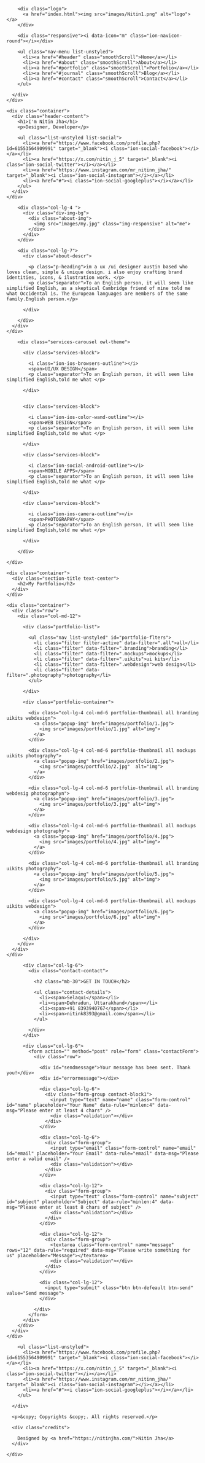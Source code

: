 <!DOCTYPE html>
<html lang="en">

<head>
  <meta charset="utf-8">
  <meta content="width=device-width, initial-scale=1.0" name="viewport">

  <title>My Portfolio</title>
  <meta content="" name="keywords">
  <meta content="" name="description">

  <link href="https://fonts.googleapis.com/css?family=Poppins:300,300i,400,400i,500,500i,600,600i,700,700i|Playfair+Display:400,400i,700,700i,900,900i" rel="stylesheet">

  <link href="lib/bootstrap/css/bootstrap.min.css" rel="stylesheet">

  <link href="lib/ionicons/css/ionicons.min.css" rel="stylesheet">
  <link href="lib/owlcarousel/assets/owl.carousel.min.css" rel="stylesheet">
  <link href="lib/magnific-popup/magnific-popup.css" rel="stylesheet">
  <link href="lib/hover/hover.min.css" rel="stylesheet">

  <link href="css/style.css" rel="stylesheet">

  <link href="css/responsive.css" rel="stylesheet">

  <link rel="shortcut icon" href="images/favicon.png">


</head>

<body>

  <!-- start navbar -->
  <nav id="main-nav">
    <div class="row">
      <div class="container">

        <div class="logo">
          <a href="index.html"><img src="images/Nitin1.png" alt="logo"></a>
        </div>

        <div class="responsive"><i data-icon="m" class="ion-navicon-round"></i></div>

        <ul class="nav-menu list-unstyled">
          <li><a href="#header" class="smoothScroll">Home</a></li>
          <li><a href="#about" class="smoothScroll">About</a></li>
          <li><a href="#portfolio" class="smoothScroll">Portfolio</a></li>
          <li><a href="#journal" class="smoothScroll">Blog</a></li>
          <li><a href="#contact" class="smoothScroll">Contact</a></li>
        </ul>

      </div>
    </div>
  </nav>



  <div id="header" class="home">

    <div class="container">
      <div class="header-content">
        <h1>I'm Nitin Jha</h1>
        <p>Designer, Developer</p>

        <ul class="list-unstyled list-social">
          <li><a href="https://www.facebook.com/profile.php?id=61553564909991" target="_blank"><i class="ion-social-facebook"></i></a></li>
          <li><a href="https://x.com/nitin_j_5" target="_blank"><i class="ion-social-twitter"></i></a></li>
          <li><a href="https://www.instagram.com/mr_nitinn_jha/" target="_blank"><i class="ion-social-instagram"></i></a></li>
          <li><a href="#"><i class="ion-social-googleplus"></i></a></li>
        </ul>
      </div>
    </div>
  </div>


  <div id="about" class="paddsection">
    <div class="container">
      <div class="row justify-content-between">

        <div class="col-lg-4 ">
          <div class="div-img-bg">
            <div class="about-img">
              <img src="images/my.jpg" class="img-responsive" alt="me">
            </div>
          </div>
        </div>

        <div class="col-lg-7">
          <div class="about-descr">

            <p class="p-heading">im a ux /ui designer austin based who loves clean, simple & unique design. i also enjoy crafting brand identities, icons, & ilustration work. </p>
            <p class="separator">To an English person, it will seem like simplified English, as a skeptical Cambridge friend of mine told me what Occidental is. The European languages are members of the same family.English person.</p>

          </div>

        </div>
      </div>
    </div>
  </div>

  
  <div id="services">
    <div class="container">

        <div class="services-carousel owl-theme">

          <div class="services-block">

            <i class="ion-ios-browsers-outline"></i>
            <span>UI/UX DESIGN</span>
            <p class="separator">To an English person, it will seem like simplified English,told me what </p>

          </div>


          <div class="services-block">

            <i class="ion-ios-color-wand-outline"></i>
            <span>WEB DESIGN</span>
            <p class="separator">To an English person, it will seem like simplified English,told me what </p>

          </div>

          <div class="services-block">

            <i class="ion-social-android-outline"></i>
            <span>MOBILE APPS</span>
            <p class="separator">To an English person, it will seem like simplified English,told me what </p>

          </div>

          <div class="services-block">

            <i class="ion-ios-camera-outline"></i>
            <span>PHOTOGRAPHY</span>
            <p class="separator">To an English person, it will seem like simplified English,told me what </p>

          </div>

        </div>

    </div>

  </div>


  
  <div id="portfolio" class="text-center paddsection">

    <div class="container">
      <div class="section-title text-center">
        <h2>My Portfolio</h2>
      </div>
    </div>

    <div class="container">
      <div class="row">
        <div class="col-md-12">

          <div class="portfolio-list">

            <ul class="nav list-unstyled" id="portfolio-flters">
              <li class="filter filter-active" data-filter=".all">all</li>
              <li class="filter" data-filter=".branding">branding</li>
              <li class="filter" data-filter=".mockups">mockups</li>
              <li class="filter" data-filter=".uikits">ui kits</li>
              <li class="filter" data-filter=".webdesign">web design</li>
              <li class="filter" data-filter=".photography">photography</li>
            </ul>

          </div>

          <div class="portfolio-container">

            <div class="col-lg-4 col-md-6 portfolio-thumbnail all branding uikits webdesign">
              <a class="popup-img" href="images/portfolio/1.jpg">
                <img src="images/portfolio/1.jpg" alt="img">
              </a>
            </div>

            <div class="col-lg-4 col-md-6 portfolio-thumbnail all mockups uikits photography">
              <a class="popup-img" href="images/portfolio/2.jpg">
                <img src="images/portfolio/2.jpg"  alt="img">
              </a>
            </div>

            <div class="col-lg-4 col-md-6 portfolio-thumbnail all branding webdesig photographyn">
              <a class="popup-img" href="images/portfolio/3.jpg">
                <img src="images/portfolio/3.jpg" alt="img">
              </a>
            </div>

            <div class="col-lg-4 col-md-6 portfolio-thumbnail all mockups webdesign photography">
              <a class="popup-img" href="images/portfolio/4.jpg">
                <img src="images/portfolio/4.jpg" alt="img">
              </a>
            </div>

            <div class="col-lg-4 col-md-6 portfolio-thumbnail all branding uikits photography">
              <a class="popup-img" href="images/portfolio/5.jpg">
                <img src="images/portfolio/5.jpg" alt="img">
              </a>
            </div>

            <div class="col-lg-4 col-md-6 portfolio-thumbnail all mockups uikits webdesign">
              <a class="popup-img" href="images/portfolio/6.jpg">
                <img src="images/portfolio/6.jpg" alt="img">
              </a>
            </div>

          </div>
        </div>
      </div>
    </div>

  </div>
  

  <div id="contact" class="paddsection">
    <div class="container">
      <div class="contact-block1">
        <div class="row">

          <div class="col-lg-6">
            <div class="contact-contact">

              <h2 class="mb-30">GET IN TOUCH</h2>

              <ul class="contact-details">
                <li><span>Selaqui</span></li>
                <li><span>Dehradun, Uttarakhand</span></li>
                <li><span>+91 8393940767</span></li>
                <li><span>nitink8393@gmail.com</span></li>
              </ul>

            </div>
          </div>

          <div class="col-lg-6">
            <form action="" method="post" role="form" class="contactForm">
              <div class="row">

                <div id="sendmessage">Your message has been sent. Thank you!</div>
                <div id="errormessage"></div>

                <div class="col-lg-6">
                  <div class="form-group contact-block1">
                    <input type="text" name="name" class="form-control" id="name" placeholder="Your Name" data-rule="minlen:4" data-msg="Please enter at least 4 chars" />
                    <div class="validation"></div>
                  </div>
                </div>

                <div class="col-lg-6">
                  <div class="form-group">
                    <input type="email" class="form-control" name="email" id="email" placeholder="Your Email" data-rule="email" data-msg="Please enter a valid email" />
                    <div class="validation"></div>
                  </div>
                </div>

                <div class="col-lg-12">
                  <div class="form-group">
                    <input type="text" class="form-control" name="subject" id="subject" placeholder="Subject" data-rule="minlen:4" data-msg="Please enter at least 8 chars of subject" />
                    <div class="validation"></div>
                  </div>
                </div>

                <div class="col-lg-12">
                  <div class="form-group">
                    <textarea class="form-control" name="message" rows="12" data-rule="required" data-msg="Please write something for us" placeholder="Message"></textarea>
                    <div class="validation"></div>
                  </div>
                </div>

                <div class="col-lg-12">
                  <input type="submit" class="btn btn-defeault btn-send" value="Send message">
                </div>

              </div>
            </form>
          </div>
        </div>
      </div>
    </div>
  </div>


  <div id="footer" class="text-center">
    <div class="container">
      <div class="socials-media text-center">

        <ul class="list-unstyled">
          <li><a href="https://www.facebook.com/profile.php?id=61553564909991" target="_blank"><i class="ion-social-facebook"></i></a></li>
          <li><a href="https://x.com/nitin_j_5" target="_blank"><i class="ion-social-twitter"></i></a></li>
          <li><a href="https://www.instagram.com/mr_nitinn_jha/" target="_blank"><i class="ion-social-instagram"></i></a></li>
          <li><a href="#"><i class="ion-social-googleplus"></i></a></li>
        </ul>

      </div>

      <p>&copy; Copyrights &copy;. All rights reserved.</p>

      <div class="credits">
        
        Designed by <a href="https://nitinjha.com/">Nitin Jha</a>
      </div>

    </div>
  </div>

  <!-- JavaScript Libraries -->
  <script src="lib/jquery/jquery.min.js"></script>
  <script src="lib/jquery/jquery-migrate.min.js"></script>
  <script src="lib/bootstrap/js/bootstrap.bundle.min.js"></script>
  <script src="lib/typed/typed.js"></script>
  <script src="lib/owlcarousel/owl.carousel.min.js"></script>
  <script src="lib/magnific-popup/magnific-popup.min.js"></script>
  <script src="lib/isotope/isotope.pkgd.min.js"></script>

  <!-- Contact Form JavaScript File -->
  <script src="contactform/contactform.js"></script>

  <!--Main Javascript File -->
  <script src="js/main.js"></script>

</body>

</html>
